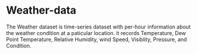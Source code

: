 # Weather-data
The Weather dataset is time-series dataset with per-hour information about the weather condition at a paticular location. it records Temperature, Dew Point Temperature, Relative Humidity, wind Speed, Visiblity, Pressure, and Condition.
